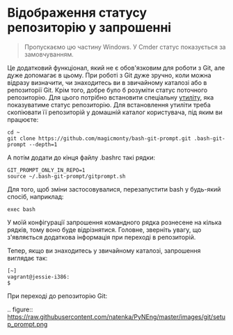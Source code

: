 # Відображення статусу репозиторію у запрошенні

> Пропускаємо цю частину Windows. У Cmder статус показується за замовчуванням.

Це додатковий функціонал, який не є обов'язковим для роботи з Git, але дуже
допомагає в цьому. При роботі з Git дуже зручно, коли можна відразу визначити,
чи знаходитесь ви в звичайному каталозі або в репозиторії Git. Крім того, добре
було б розуміти статус поточного репозиторію. Для цього потрібно встановити
спеціальну [утиліту](https://github.com/magicmonty/bash-git-prompt/), яка
показуватиме статус репозиторію. Для встановлення утиліти треба скопіювати її
репозиторій у домашній каталог користувача, під яким ви працюєте:


```shell
cd ~
git clone https://github.com/magicmonty/bash-git-prompt.git .bash-git-prompt --depth=1
```

А потім додати до кінця файлу .bashrc такі рядки:

```shell
GIT_PROMPT_ONLY_IN_REPO=1
source ~/.bash-git-prompt/gitprompt.sh
```

Для того, щоб зміни застосовувалися, перезапустити bash у будь-який спосіб,
наприклад:

```shell
exec bash
```


У моїй конфігурації запрошення командного рядка рознесене на кілька рядків,
тому воно буде відрізнятися. Головне, зверніть увагу, що з'являється додаткова
інформація при переході в репозиторій.

Тепер, якщо ви знаходитесь у звичайному каталозі, запрошення виглядає так:

```
[~]
vagrant@jessie-i386:
$ 
```

При переході до репозиторію Git:

.. figure:: https://raw.githubusercontent.com/natenka/PyNEng/master/images/git/setup_prompt.png


